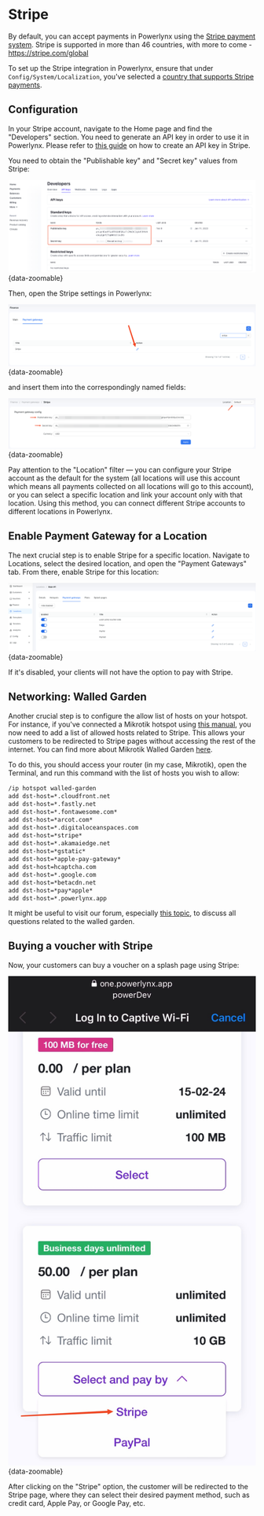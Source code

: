 # Stripe

By default, you can accept payments in Powerlynx using the [Stripe payment system](https://stripe.com/). Stripe is supported in more than 46 countries, with more to come - https://stripe.com/global

To set up the Stripe integration in Powerlynx, ensure that under `Config/System/Localization`, you've selected a [country that supports Stripe payments](https://stripe.com/global).

## Configuration

In your Stripe account, navigate to the Home page and find the "Developers" section. You need to generate an API key in order to use it in Powerlynx. Please refer to [this guide](https://docs.stripe.com/keys) on how to create an API key in Stripe.

You need to obtain the "Publishable key" and "Secret key" values from Stripe:

![Stripe API key](images/stripe_api_key.png){data-zoomable}

Then, open the Stripe settings in Powerlynx:

![Stripe open](images/payment_gateway_edit.png){data-zoomable}

and insert them into the correspondingly named fields:

![Stripe config](images/stripe_edit.png){data-zoomable}

Pay attention to the "Location" filter — you can configure your Stripe account as the default for the system (all locations will use this account which means all payments collected on all locations will go to this account), or you can select a specific location and link your account only with that location. Using this method, you can connect different Stripe accounts to different locations in Powerlynx.

## Enable Payment Gateway for a Location

The next crucial step is to enable Stripe for a specific location. Navigate to Locations, select the desired location, and open the "Payment Gateways" tab. From there, enable Stripe for this location:

![Stripe enable](images/enable_for_location.png){data-zoomable}

If it's disabled, your clients will not have the option to pay with Stripe.

## Networking: Walled Garden

Another crucial step is to configure the allow list of hosts on your hotspot. For instance, if you've connected a Mikrotik hotspot using [this manual](https://docs.powerlynx.app/networking/mikrotik.html), you now need to add a list of allowed hosts related to Stripe. This allows your customers to be redirected to Stripe pages without accessing the rest of the internet. You can find more about Mikrotik Walled Garden [here](https://wiki.mikrotik.com/wiki/Manual:IP/Hotspot/Walled_Garden).

To do this, you should access your router (in my case, Mikrotik), open the Terminal, and run this command with the list of hosts you wish to allow:

```
/ip hotspot walled-garden
add dst-host=*.cloudfront.net
add dst-host=*.fastly.net
add dst-host=*.fontawesome.com*
add dst-host=*arcot.com*
add dst-host=*.digitaloceanspaces.com
add dst-host=*stripe*
add dst-host=*.akamaiedge.net
add dst-host=*gstatic*
add dst-host=*apple-pay-gateway*
add dst-host=hcaptcha.com
add dst-host=*.google.com
add dst-host=*betacdn.net
add dst-host=*pay*apple*
add dst-host=*.powerlynx.app
```

It might be useful to visit our forum, especially [this topic](https://forum.powerlynx.app/t/mikrotik-walled-garden/19), to discuss all questions related to the walled garden.

## Buying a voucher with Stripe

Now, your customers can buy a voucher on a splash page using Stripe:

![Stripe payment](images/splash_page_stripe.jpeg){data-zoomable}

After clicking on the "Stripe" option, the customer will be redirected to the Stripe page, where they can select their desired payment method, such as credit card, Apple Pay, or Google Pay, etc.
